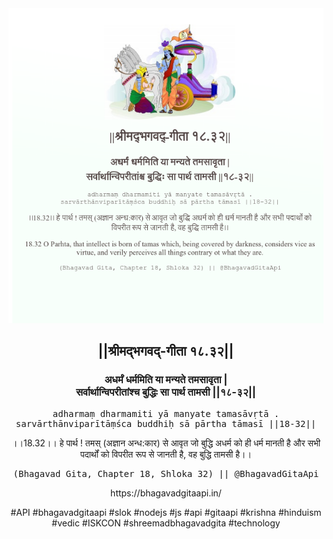 <img src="../../asset/BG_18_32.png"/>
<center><h2>||श्रीमद्‍भगवद्‍-गीता १८.३२||</h2>
<h3>अधर्मं धर्ममिति या मन्यते तमसावृता |<br/>सर्वार्थान्विपरीतांश्च बुद्धिः सा पार्थ तामसी ||१८-३२||</h3>
<pre>adharmaṃ dharmamiti yā manyate tamasāvṛtā .<br/>sarvārthānviparītāṃśca buddhiḥ sā pārtha tāmasī ||18-32||</pre>
<p>।।18.32।। हे पार्थ ! तमस् (अज्ञान अन्ध:कार) से आवृत जो बुद्धि अधर्म को ही धर्म मानती है और सभी पदार्थों को विपरीत रूप से जानती है, वह बुद्धि तामसी है।।</p>
<pre>(Bhagavad Gita, Chapter 18, Shloka 32) || @BhagavadGitaApi</pre><p>https://bhagavadgitaapi.in/</p><p>#API #bhagavadgitaapi #slok #nodejs #js #api #gitaapi #krishna #hinduism #vedic #ISKCON #shreemadbhagavadgita #technology</p></center>